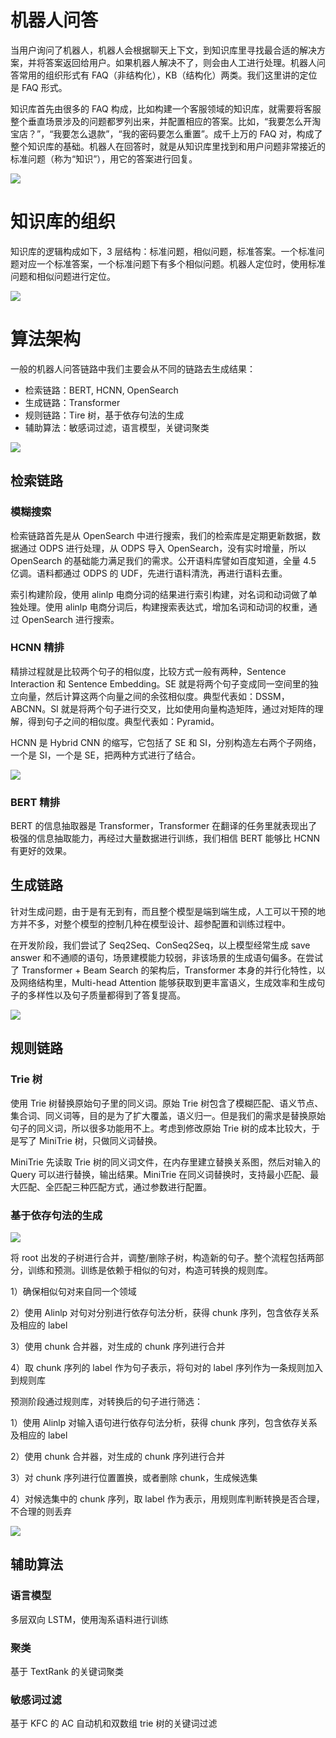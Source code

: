 # 机器人问答

当用户询问了机器人，机器人会根据聊天上下文，到知识库里寻找最合适的解决方案，并将答案返回给用户。如果机器人解决不了，则会由人工进行处理。机器人问答常用的组织形式有 FAQ（非结构化），KB（结构化）两类。我们这里讲的定位是 FAQ 形式。

知识库首先由很多的 FAQ 构成，比如构建一个客服领域的知识库，就需要将客服整个垂直场景涉及的问题都罗列出来，并配置相应的答案。比如，“我要怎么开淘宝店？”，“我要怎么退款”，“我的密码要怎么重置”。成千上万的 FAQ 对，构成了整个知识库的基础。机器人在回答时，就是从知识库里找到和用户问题非常接近的标准问题（称为“知识”），用它的答案进行回复。

![](https://i.postimg.cc/6pf44tSL/image.png)

# 知识库的组织

知识库的逻辑构成如下，3 层结构：标准问题，相似问题，标准答案。一个标准问题对应一个标准答案，一个标准问题下有多个相似问题。机器人定位时，使用标准问题和相似问题进行定位。

![](https://i.postimg.cc/Hkzjs3c6/image.png)

# 算法架构

一般的机器人问答链路中我们主要会从不同的链路去生成结果：

- 检索链路：BERT, HCNN, OpenSearch
- 生成链路：Transformer
- 规则链路：Tire 树，基于依存句法的生成
- 辅助算法：敏感词过滤，语言模型，关键词聚类

![](https://i.postimg.cc/632QcXHP/image.png)

## 检索链路

### 模糊搜索

检索链路首先是从 OpenSearch 中进行搜索，我们的检索库是定期更新数据，数据通过 ODPS 进行处理，从 ODPS 导入 OpenSearch，没有实时增量，所以 OpenSearch 的基础能力满足我们的需求。公开语料库譬如百度知道，全量 4.5 亿调。语料都通过 ODPS 的 UDF，先进行语料清洗，再进行语料去重。

索引构建阶段，使用 alinlp 电商分词的结果进行索引构建，对名词和动词做了单独处理。使用 alinlp 电商分词后，构建搜索表达式，增加名词和动词的权重，通过 OpenSearch 进行搜索。

### HCNN 精排

精排过程就是比较两个句子的相似度，比较方式一般有两种，Sentence Interaction 和 Sentence Embedding。SE 就是将两个句子变成同一空间里的独立向量，然后计算这两个向量之间的余弦相似度。典型代表如：DSSM，ABCNN。SI 就是将两个句子进行交叉，比如使用向量构造矩阵，通过对矩阵的理解，得到句子之间的相似度。典型代表如：Pyramid。

HCNN 是 Hybrid CNN 的缩写，它包括了 SE 和 SI，分别构造左右两个子网络，一个是 SI，一个是 SE，把两种方式进行了结合。

![](https://i.postimg.cc/pXx2hzt4/image.png)

### BERT 精排

BERT 的信息抽取器是 Transformer，Transformer 在翻译的任务里就表现出了极强的信息抽取能力，再经过大量数据进行训练，我们相信 BERT 能够比 HCNN 有更好的效果。

## 生成链路

针对生成问题，由于是有无到有，而且整个模型是端到端生成，人工可以干预的地方并不多，对整个模型的控制几种在模型设计、超参配置和训练过程中。

在开发阶段，我们尝试了 Seq2Seq、ConSeq2Seq，以上模型经常生成 save answer 和不通顺的语句，场景建模能力较弱，非该场景的生成语句偏多。在尝试了 Transformer + Beam Search 的架构后，Transformer 本身的并行化特性，以及网络结构里，Multi-head Attention 能够获取到更丰富语义，生成效率和生成句子的多样性以及句子质量都得到了答复提高。

![](https://i.postimg.cc/Mp3xFLjJ/image.png)

## 规则链路

### Trie 树

使用 Trie 树替换原始句子里的同义词。原始 Trie 树包含了模糊匹配、语义节点、集合词、同义词等，目的是为了扩大覆盖，语义归一。但是我们的需求是替换原始句子的同义词，所以很多功能用不上。考虑到修改原始 Trie 树的成本比较大，于是写了 MiniTrie 树，只做同义词替换。

MiniTrie 先读取 Trie 树的同义词文件，在内存里建立替换关系图，然后对输入的 Query 可以进行替换，输出结果。MiniTrie 在同义词替换时，支持最小匹配、最大匹配、全匹配三种匹配方式，通过参数进行配置。

### 基于依存句法的生成

![](https://i.postimg.cc/MTD99Cvy/image.png)

将 root 出发的子树进行合并，调整/删除子树，构造新的句子。整个流程包括两部分，训练和预测。训练是依赖于相似的句对，构造可转换的规则库。

1）确保相似句对来自同一个领域

2）使用 Alinlp 对句对分别进行依存句法分析，获得 chunk 序列，包含依存关系及相应的 label

3）使用 chunk 合并器，对生成的 chunk 序列进行合并

4）取 chunk 序列的 label 作为句子表示，将句对的 label 序列作为一条规则加入到规则库

预测阶段通过规则库，对转换后的句子进行筛选：

1）使用 Alinlp 对输入语句进行依存句法分析，获得 chunk 序列，包含依存关系及相应的 label

2）使用 chunk 合并器，对生成的 chunk 序列进行合并

3）对 chunk 序列进行位置置换，或者删除 chunk，生成候选集

4）对候选集中的 chunk 序列，取 label 作为表示，用规则库判断转换是否合理，不合理的则丢弃

![](https://i.postimg.cc/FsQjYWzv/image.png)

## 辅助算法

### 语言模型

多层双向 LSTM，使用淘系语料进行训练

### 聚类

基于 TextRank 的关键词聚类

### 敏感词过滤

基于 KFC 的 AC 自动机和双数组 trie 树的关键词过滤
